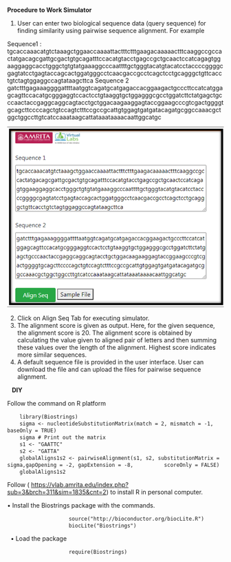 

**Procedure to Work Simulator**

1.	User can enter two biological sequence data (query sequence) for finding similarity using pairwise sequence alignment.
For example

Sequence1 : tgcaccaaacatgtctaaagctggaaccaaaattactttctttgaagacaaaaactttcaaggccgccactatgacagcgattgcgactgtgcagatttccacatgtacctgagccgctgcaactccatcagagtggaaggaggcacctgggctgtgtatgaaaggcccaattttgctgggtacatgtacatcctaccccggggcgagtatcctgagtaccagcactggatgggcctcaacgaccgcctcagctcctgcagggctgttcacctgtctagtggaggccagtataagcttca
Sequence 2
gatctttgagaaaggggattttaatggtcagatgcatgagaccacggaagactgcccttccatcatggagcagttccacatgcgggaggtccactcctgtaaggtgctggagggcgcctggatcttctatgagctgcccaactaccgaggcaggcagtacctgctggacaagaaggagtaccggaagcccgtcgactggggtgcagcttccccagctgtccagtctttccgccgcattgtggagtgatgatacagatgcggccaaacgctggctggccttgtcatccaaataagcattataaataaaacaattggcatgc

<center><img src="images/exp3.png" title="" /></center>

2.	Click on Align Seq Tab for executing simulator.
3.	The alignment score is given as output. Here, for the given sequence, the alignment score is 20. The alignment score is obtained by calculating the value given to aligned pair of letters and then summing these values over the length of the alignment. Highest score indicates more similar sequences. 
4.	A default sequence file is provided in the user interface. User can download the file and can upload the files for pairwise sequence alignment.

 &ensp;
 **DIY**
 &nbsp;
 
 Follow the command on R platform
                    

        library(Biostrings)
        sigma <- nucleotideSubstitutionMatrix(match = 2, mismatch = -1, baseOnly = TRUE)
        sigma # Print out the matrix
        s1 <- "GAATTC"
        s2 <- "GATTA"
        globalAligns1s2 <- pairwiseAlignment(s1, s2, substitutionMatrix = sigma,gapOpening = -2, gapExtension = -8,          scoreOnly = FALSE)
        globalAligns1s2
 

        
 Follow ( https://vlab.amrita.edu/index.php?sub=3&brch=311&sim=1835&cnt=2) to install R in personal computer.

•	Install the Biostrings package with the commands. 

                        source("http://bioconductor.org/biocLite.R")
                        biocLite("Biostrings")
 &nbsp;
 • Load the package 
                       
                        require(Biostrings)
                        
&nbsp;

